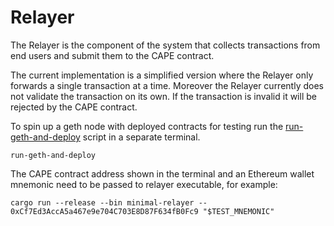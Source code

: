 # Relayer

The Relayer is the component of the system that collects transactions from end
users and submit them to the CAPE contract.

The current implementation is a simplified version where the Relayer only
forwards a single transaction at a time. Moreover the Relayer currently does not
validate the transaction on its own. If the transaction is invalid it will be
rejected by the CAPE contract.

To spin up a geth node with deployed contracts for testing run the
[run-geth-and-deploy](../bin/run-geth-and-deploy) script in a separate terminal.

    run-geth-and-deploy

The CAPE contract address shown in the terminal and an Ethereum wallet mnemonic
need to be passed to relayer executable, for example:

    cargo run --release --bin minimal-relayer -- 0xCf7Ed3AccA5a467e9e704C703E8D87F634fB0Fc9 "$TEST_MNEMONIC"
